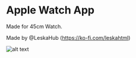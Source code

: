 # Apple Watch App
Made for 45cm Watch. 


 Made by @LeskaHub (https://ko-fi.com/leskahtml)

 ![alt text](https://github.com/LeskaHub/flipperzero/blob/main/concepts/Apple%20Watch%20App/V1.png?raw=true)
